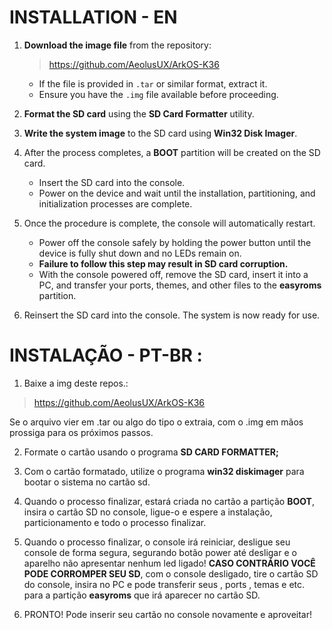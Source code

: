 # INSTALLATION - EN  

1. **Download the image file** from the repository:  
   > https://github.com/AeolusUX/ArkOS-K36  

   - If the file is provided in `.tar` or similar format, extract it.  
   - Ensure you have the `.img` file available before proceeding.  

2. **Format the SD card** using the **SD Card Formatter** utility.  

3. **Write the system image** to the SD card using **Win32 Disk Imager**.  

4. After the process completes, a **BOOT** partition will be created on the SD card.  
   - Insert the SD card into the console.  
   - Power on the device and wait until the installation, partitioning, and initialization processes are complete.  

5. Once the procedure is complete, the console will automatically restart.  
   - Power off the console safely by holding the power button until the device is fully shut down and no LEDs remain on.  
   - **Failure to follow this step may result in SD card corruption.**  
   - With the console powered off, remove the SD card, insert it into a PC, and transfer your ports, themes, and other files to the **easyroms** partition.  

6. Reinsert the SD card into the console. The system is now ready for use.  


# INSTALAÇÃO - PT-BR : 

1.  Baixe a img deste repos.: 
> https://github.com/AeolusUX/ArkOS-K36 

Se o arquivo vier em .tar ou algo do tipo o extraia, com o .img em mãos prossiga para os próximos passos.

2. Formate o cartão usando o programa **SD CARD FORMATTER;**

3. Com o cartão formatado, utilize o programa **win32 diskimager** para bootar o sistema no cartão sd.

4. Quando o processo finalizar, estará criada no cartão a partição **BOOT**,  insira o cartão SD no console, ligue-o e espere a instalação, particionamento e todo o processo finalizar.

5. Quando o processo finalizar, o console irá reiniciar, desligue seu console de forma segura, segurando botão power até desligar e o aparelho não apresentar nenhum led ligado! **CASO CONTRÁRIO VOCÊ PODE CORROMPER SEU SD**, com o console desligado, tire o cartão SD do console, insira no PC e pode transferir seus , ports , temas e etc. para a partição **easyroms** que irá aparecer no cartão SD.

6. PRONTO! Pode inserir seu cartão no console novamente e aproveitar!





